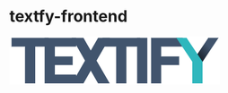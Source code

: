 # textfy-frontend

<img src="./public/logoName.png" alt="Textify logo" title="Textify logo do projeto">
